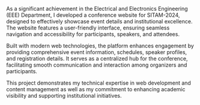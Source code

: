As a significant achievement in the Electrical and Electronics Engineering (EEE) Department, I developed a conference website for SITAM-2024, designed to effectively showcase event details and institutional excellence. The website features a user-friendly interface, ensuring seamless navigation and accessibility for participants, speakers, and attendees.

Built with modern web technologies, the platform enhances engagement by providing comprehensive event information, schedules, speaker profiles, and registration details. It serves as a centralized hub for the conference, facilitating smooth communication and interaction among organizers and participants.

This project demonstrates my technical expertise in web development and content management as well as my commitment to enhancing academic visibility and supporting institutional initiatives.
